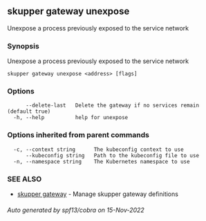 ## skupper gateway unexpose

Unexpose a process previously exposed to the service network

### Synopsis

Unexpose a process previously exposed to the service network

```
skupper gateway unexpose <address> [flags]
```

### Options

```
      --delete-last   Delete the gateway if no services remain (default true)
  -h, --help          help for unexpose
```

### Options inherited from parent commands

```
  -c, --context string      The kubeconfig context to use
      --kubeconfig string   Path to the kubeconfig file to use
  -n, --namespace string    The Kubernetes namespace to use
```

### SEE ALSO

* [skupper gateway](skupper_gateway.md)	 - Manage skupper gateway definitions

###### Auto generated by spf13/cobra on 15-Nov-2022
